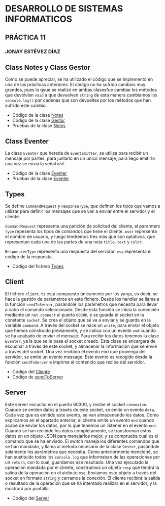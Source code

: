 # DESARROLLO DE SISTEMAS INFORMATICOS
## PRÁCTICA 11
### JONAY ESTÉVEZ DÍAZ
  
## Class Notes y Class Gestor  
  
Como se puede apreciar, se ha utilizado el código que se implementó en una de las prácticas anteriores. El código no ha sufrido cambios muy grandes, pues lo qyue se realizó en ambas clasesfue cambiar los métodos que devolvían `void` a que devuelvan `string` de esta manera cambiamos los `console.log()` por cadenas que son devueltas por los métodos que han sufrido este cambio.  
  
- Código de la clase [Notes](https://github.com/ULL-ESIT-INF-DSI-2122/ull-esit-inf-dsi-21-22-prct11-async-sockets-alu0101100586/blob/main/src/classes/notes.ts)
- Código de la clase [Gestor](https://github.com/ULL-ESIT-INF-DSI-2122/ull-esit-inf-dsi-21-22-prct11-async-sockets-alu0101100586/blob/main/src/classes/gestor.ts)
- Pruebas de la clase [Notes](https://github.com/ULL-ESIT-INF-DSI-2122/ull-esit-inf-dsi-21-22-prct11-async-sockets-alu0101100586/blob/main/tests/notes.spec.ts)
  
## Class Eventer  
  
La clase `Eventer` que hereda de `EventEmitter`, se utiliza para recibir un mensaje por partes, para juntarlo en un único mensaje, para liego emitirlo una vez se envia la señal `end`.

- Código de la clase [Eventer](https://github.com/ULL-ESIT-INF-DSI-2122/ull-esit-inf-dsi-21-22-prct11-async-sockets-alu0101100586/blob/main/src/classes/eventer.ts)
- Pruebas de la clase [Eventer](https://github.com/ULL-ESIT-INF-DSI-2122/ull-esit-inf-dsi-21-22-prct11-async-sockets-alu0101100586/blob/main/tests/eventer.spec.ts)
  
## Types  
  
Se define `CommandRequest` y `ResponseType`, que definen los tipos que vamos a utilizar para definir los mensajes que se van a enviar entre el servidor y el cliente.  
  
`CommandRequest` representa una petición de solicitud del cliente, el paramtero `type` repesenta los tipos de comandos que tiene el cliente. `user` representa el nombre de usuario, y luego tendremos tres más que son optativos, que representan cada una de las partes de una nota `title`, `text` y `color`.  
  
 `ResponsiveType` representa una respuesta del servidor. `msg` representa el código de la respuesta.  
 
 - Código del fichero [Types](https://github.com/ULL-ESIT-INF-DSI-2122/ull-esit-inf-dsi-21-22-prct11-async-sockets-alu0101100586/blob/main/src/types/types.ts)
   
 ## Client  
   
 El fichero `client.ts` está compuesto únicamente por los yargs, es decir, se hace la gestión de parámetros en este fichero. Desde los handler se llama a la función `sendToServer`, pasándole los parámetros que necesita para llevar a cabo el comando seleccionado. Desde esta función se inicia la conección mediante un `net.connect` al puerto `60300`, y se guarda el socket en la constante `socket`. Se crea el objeto que se va a enviar y se guarda en la variable `command`. A través del socket se hace un `write`, para enviar el objeto que hemos construido previamente, y se indica con un evento `end` cuando se ha acabado de enviar el mensaje. Para recibir los datos tenemos la clase `Eventer`, ya la que se le pasa el socket creado. Esta clase se encargará de escuchar a través de este socket, y almacenar la información que se envie a través del socket. Una vez recibido el evento end que provenga del servidor, se emite un evento message. Este evento es recogido desde la función `sendToServer` e imprime el contenido que recibe del servidor.  
 
 - Código del [Cliente](https://github.com/ULL-ESIT-INF-DSI-2122/ull-esit-inf-dsi-21-22-prct11-async-sockets-alu0101100586/blob/main/src/client/send.ts)
 - Código de [sendToServer](https://github.com/ULL-ESIT-INF-DSI-2122/ull-esit-inf-dsi-21-22-prct11-async-sockets-alu0101100586/blob/main/src/client/send.ts)
  
## Server
  
Este server escucha en el puerto 60300, y recibe el socket `connexion`. Cuando se emiten datos a través de este socket, se emite un evento `data`. Cada vez que es emitido este evento, se van almacenando los datos. Como explicamos en el apartado anterior, el cliente emite un evento `end` cuando acabe de enviar los datos, por lo que tenemos un listener en el evento `end`. Cuando se han recibido los datos completamente, se transforman estos datos en un objeto JSON para manejarlos mejor, y se comprueba cual es el comando que se ha enviado. El switch maneja los diferentes comandos que se han mandado, y llama al método necesario de la clase `Gestor`, pasándole solamente los parámetros que necesita. Como anteriormente mencioné, se han sustituido todos los `console.log` que informaban de las operaciones por un `return`, con lo cual, guardamos ese resultado. Una vez ejecutado la operación mandada por el cliente, construimos un objeto `resp` que tendrá la salida de la operación en el atributo `msg`. Enviamos este objeto a través del socket en formato `string` y cerramos la conexión.
El cliente recibirá la salida o resultado de la operación que se ha intentado realizar en el servidor, y la mostrará por pantalla.
  
- Código del [Server](https://github.com/ULL-ESIT-INF-DSI-2122/ull-esit-inf-dsi-21-22-prct11-async-sockets-alu0101100586/blob/main/src/server/server.ts)
